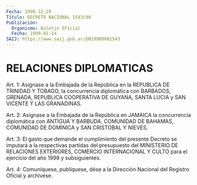 ```yaml
---
Fecha: 1998-12-29
Título: DECRETO NACIONAL 1543/98
Publicación:
  Organismo: Boletín Oficial
  Fecha: 1999-01-14
SAIJ: https://www.saij.gob.ar/DN19980001543
---
```

# RELACIONES DIPLOMATICAS

<a id="1"></a>
Art. 1: Asígnase a la Embajada de la República en la REPUBLICA DE  TRINIDAD Y TOBAGO, la concurrencia  diplomática  con  BARBADOS, GRENADA, REPUBLICA COOPERATIVA DE GUYANA, SANTA LUCIA y SAN VICENTE Y LAS GRANADINAS.

<a id="2"></a>
Art.  2:  Asígnase  a  la  Embajada de la República en JAMAICA la concurrencia  diplomática  con  ANTIGUA  Y  BARBUDA,  COMUNIDAD  DE BAHAMAS,  COMUNIDAD  DE  DOMINICA  y  SAN  CRISTOBAL  Y  NIEVES.

<a id="3"></a>
Art. 3: El gasto que demande el  cumplimiento del presente Decreto se  imputará  a  la  respectivas  partidas    del  presupuesto  del MINISTERIO DE RELACIONES EXTERIORES, COMERCIO INTERNACIONAL Y CULTO para el ejercicio del año 1998 y subsiguientes.

<a id="4"></a>
Art. 4: Comuníquese, publíquese, dése a la  Dirección Nacional del Registro Oficial y archívese.
